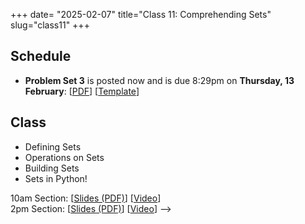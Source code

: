 +++
date= "2025-02-07"
title="Class 11: Comprehending Sets"
slug="class11"
+++

## Schedule

- **Problem Set 3** is posted now and is due 8:29pm on
**Thursday, 13 February**: [[PDF](/docs/ps3.pdf)] [[Template](https://www.overleaf.com/read/tcvjnjjpmjrr#db92dc)]

## Class

- Defining Sets
- Operations on Sets
- Building Sets
- Sets in Python!

10am Section: [[Slides (PDF)](https://www.dropbox.com/scl/fi/a4j6i993k01st41blk627/cs2120-class11-dave.pdf?rlkey=lmav01f15l983ob1v1q61e9as&dl=0)] [[Video](https://uva.hosted.panopto.com/Panopto/Pages/Viewer.aspx?id=379af453-3b41-4ba8-8d3b-b27d00f704a1)]  
2pm Section: [[Slides (PDF)](https://www.dropbox.com/scl/fi/eif5nudimz7jz52op39j6/cs2120-class11-dave2.pdf?rlkey=xi2ghl018z0wij90wmgdpyxvd&dl=0)] [[Video](https://uva.hosted.panopto.com/Panopto/Pages/Viewer.aspx?id=b133cdd4-14c3-4039-aa58-b27d01391293)]
-->